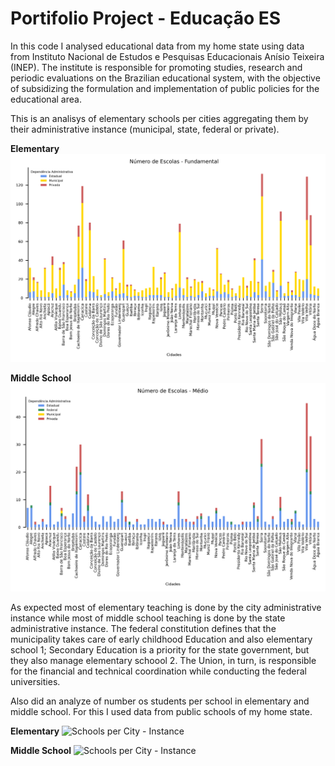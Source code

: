 # Portifolio Project - Educação ES

In this code I analysed educational data from my home state using data from Instituto Nacional de Estudos e Pesquisas Educacionais Anísio Teixeira (INEP). The institute is responsible for promoting studies, research and periodic evaluations on the Brazilian educational system, with the objective of subsidizing the formulation and implementation of public policies for the educational area.

This is an analisys of elementary schools per cities aggregating them by their administrative instance (municipal, state, federal or private).

**Elementary**
![Schools per City - Instance](output/images/type_school_city_fundamental.png)

**Middle School**
![Schools per City - Instance](output/images/type_school_city_medio.png)

As expected most of elementary teaching is done by the city administrative instance while most of middle school teaching is done by the state administrative instance. The federal constitution defines that the municipality takes care of early childhood Education and also elementary school 1; Secondary Education is a priority for the state government, but they also manage elementary schoool 2. The Union, in turn, is responsible for the financial and technical coordination while conducting the federal universities.

Also did an analyze of number os students per school in elementary and middle school. For this I used data from public schools of my home state.

**Elementary**
![Schools per City - Instance](output/images/ratio_student_per_school_fund.png)

**Middle School**
![Schools per City - Instance](output/images/ratio_student_per_school_medio.png)

